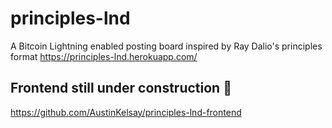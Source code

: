 # principles-lnd

A Bitcoin Lightning enabled posting board inspired by Ray Dalio's principles format
<a href="https://principles-lnd.herokuapp.com/">https://principles-lnd.herokuapp.com/</a>

## Frontend still under construction :construction:
<a href="https://github.com/AustinKelsay/principles-lnd-frontend">https://github.com/AustinKelsay/principles-lnd-frontend</a>
